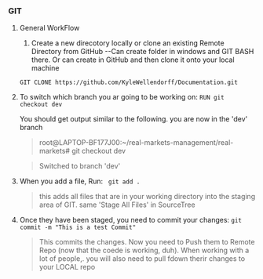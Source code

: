 ### GIT ### 

1. General WorkFlow  
   1. Create a new direcotory locally or clone an existing Remote Directory from GitHub
   --Can create folder in windows and GIT BASH there. Or can create in GitHub and then clone it onto your local machine

    ```GIT CLONE https://github.com/KyleWellendorff/Documentation.git```

2. To switch which branch you ar going to be working on: ```RUN git checkout dev```

    You should get output similar to the following. you are now in the 'dev' branch
    >root@LAPTOP-BF177J00:~/real-markets-management/real-markets# git checkout dev

    >Switched to branch 'dev' 
 
3. When you add a file, Run: ``` git add .```
    >this adds all files that are in your working directory into the staging area of GIT. same 'Stage All Files' in SourceTree

4. Once they have been staged, you need to commit your changes: ```git commit -m "This is a test Commit"```

    >This commits the changes. Now you need to Push them to Remote Repo (now that the coede is working, duh).  When working with a lot of people,. you will also need to pull fdown therir changes to your LOCAL repo